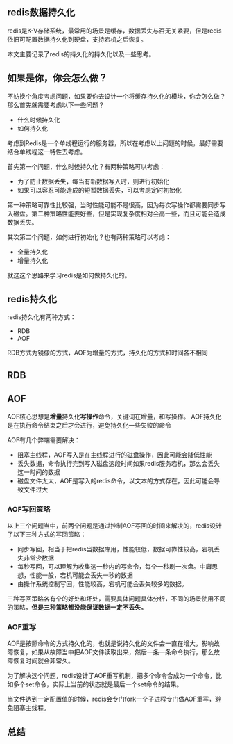 ## redis数据持久化

redis是K-V存储系统，最常用的场景是缓存，数据丢失与否无关紧要，但是redis依旧可配置数据持久化到硬盘，支持宕机之后恢复。

本文主要记录了redis的持久化的持久化以及一些思考。

## 如果是你，你会怎么做？
不妨换个角度考虑问题，如果要你去设计一个将缓存持久化的模块，你会怎么做？那么首先就需要考虑以下一些问题？

- 什么时候持久化
- 如何持久化

考虑到Redis是一个单线程运行的服务器，所以在考虑以上问题的时候，最好需要结合单线程这一特性去考虑。

首先第一个问题，什么时候持久化？有两种策略可以考虑：

- 为了防止数据丢失，每当有新数据写入时，则进行初始化
- 如果可以容忍可能造成的短暂数据丢失，可以考虑定时初始化

第一种策略可靠性比较强，当时性能可能不是很高，因为每次写操作都需要同步写入磁盘。第二种策略性能要好些，但是实现复杂度相对会高一些，而且可能会造成数据丢失。

其次第二个问题，如何进行初始化？也有两种策略可以考虑：

- 全量持久化
- 增量持久化

就这这个思路来学习redis是如何做持久化的。

## redis持久化

redis持久化有两种方式：

- RDB
- AOF

RDB方式为镜像的方式，AOF为增量的方式，持久化的方式和时间各不相同

## RDB

## AOF

AOF核心思想是**增量**持久化**写操作**命令，关键词在增量，和写操作。 AOF持久化是在执行命令结束之后才会进行，避免持久化一些失败的命令

AOF有几个弊端需要解决：

- 阻塞主线程，AOF写入是在主线程进行的磁盘操作，因此可能会降低性能
- 丢失数据，命令执行完到写入磁盘这段时间如果redis服务宕机，那么会丢失这一时间的数据
- 磁盘文件太大，AOF是写入的redis命令，以文本的方式存在，因此可能会导致文件过大

### AOF写回策略
以上三个问题当中，前两个问题是通过控制AOF写回的时间来解决的，redis设计了以下三种方式的写回策略：

- 同步写回，相当于把redis当数据库用，性能较低，数据可靠性较高，宕机丢失非常少数据
- 每秒写回，可以理解为收集这一秒内的写命令，每个一秒刷一次盘。中庸思想，性能一般，宕机可能会丢失一秒的数据
- 由操作系统控制写回，性能较高，宕机可能会丢失较多的数据。

三种写回策略各有个的好处和坏处，需要具体问题具体分析，不同的场景使用不同的策略，**但是三种策略都没能保证数据一定不丢失。**

### AOF重写
AOF是按照命令的方式持久化的，也就是说持久化的文件会一直在增大，影响故障恢复，如果从故障当中把AOF文件读取出来，然后一条一条命令执行，那么故障恢复时间就会非常久。

为了解决这个问题，redis设计了AOF重写机制，把多个命令合成为一个命令，比如多个set命令，实际上当前的状态就是最后一个set命令的结果。

当文件达到一定配置值的时候，redis会专门fork一个子进程专门做AOF重写，避免阻塞主线程。

## 总结
